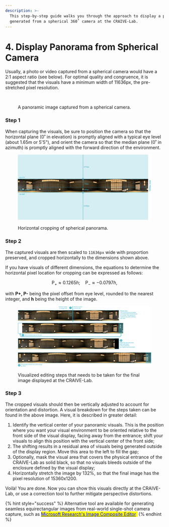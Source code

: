 ```yaml
---
description: >-
  This step-by-step guide walks you through the approach to display a panorama
  generated from a spherical 360˚ camera at the CRAIVE-Lab.
---
```


# 4. Display Panorama from Spherical Camera

Usually, a photo or video captured from a spherical camera would have a 2:1 aspect ratio (see below). For optimal quality and congruence, it is suggested that the visuals have a minimum width of 11636px, the pre-stretched pixel resolution.&#x20;

<figure><img src="../.gitbook/assets/spherical_photo.png" alt=""><figcaption><p>A panoramic image captured from a spherical camera.</p></figcaption></figure>

### Step 1

When capturing the visuals, be sure to position the camera so that the horizontal plane (0˚ in elevation) is promptly aligned with a typical eye level (about 1.65m or 5'5"), and orient the camera so that the median plane (0˚ in azimuth) is promptly aligned with the forward direction of the environment.

<figure><img src="../.gitbook/assets/spherical_cropping.png" alt=""><figcaption><p>Horizontal cropping of spherical panorama.</p></figcaption></figure>

### Step 2

The captured visuals are then scaled to `11636px` wide with proportion preserved, and cropped horizontally to the dimensions shown above.&#x20;

If you have visuals of different dimensions, the equations to determine the horizontal pixel location for cropping can be expressed as follows:

$$
\text{P}_+ \approx 0.1265h; \quad \text{P}_- \approx -0.0797h,
$$

with **P+, P-** being the pixel offset from eye level, rounded to the nearest integer, and **h** being the height of the image.&#x20;

<figure><img src="../.gitbook/assets/spherical_editing.png" alt=""><figcaption><p>Visualized editing steps that needs to be taken for the final image displayed at the CRAIVE-Lab.</p></figcaption></figure>

### Step 3

The cropped visuals should then be vertically adjusted to account for orientation and distortion. A visual breakdown for the steps taken can be found in the above image. Here, it is described in greater detail:

1. Identify the vertical center of your panoramic visuals. This is the position where you want your visual environment to be oriented relative to the front side of the visual display, facing away from the entrance; shift your visuals to align this position with the vertical center of the front side;
2. The shifting results in a residual area of visuals being generated outside of the display region. Move this area to the left to fill the gap;
3. Optionally, mask the visual area that covers the physical entrance of the CRAIVE-Lab as solid black, so that no visuals bleeds outside of the enclosure defined by the visual display;
4. Horizontally stretch the image by 132%, so that the final image has the pixel resolution of 15360x1200.

Voilà! You are done. Now you can show this visuals directly at the CRAIVE-Lab, or use a correction tool to further mitigate perspective distortions.&#x20;

{% hint style="success" %}
Alternative tool are available for generating seamless equirectangular images from real-world single-shot camera capture, such as [<mark style="color:blue;">Microsoft Research's Image Composite Editor</mark>](https://www.microsoft.com/en-us/research/project/image-composite-editor/)_<mark style="color:yellow;">.</mark>_
{% endhint %}

